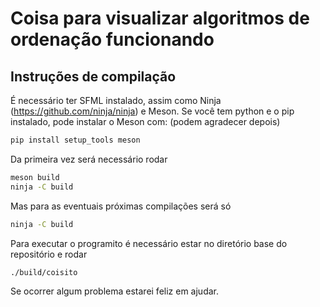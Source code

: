 # Coisa para visualizar algoritmos de ordenação funcionando

## Instruções de compilação

  É necessário ter SFML instalado, assim como Ninja (https://github.com/ninja/ninja)
  e Meson. Se você tem python e o pip instalado, pode instalar o Meson com: (podem agradecer depois)
  ```bash
  pip install setup_tools meson
  ```
  
  Da primeira vez será necessário rodar
  ```bash
  meson build
  ninja -C build
  ```

  Mas para as eventuais próximas compilações será só
  ```bash
  ninja -C build
  ```

  Para executar o programito é necessário estar no diretório base do repositório e rodar
  ```bash
  ./build/coisito
  ```

  Se ocorrer algum problema estarei feliz em ajudar.

